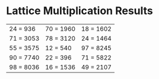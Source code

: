 # Lattice Multiplication Results

|   |   |   |
|---|---|---|
| 24 = 936 | 70 = 1960 | 18 = 1602 |
| 71 = 3053 | 78 = 3120 | 24 = 1464 |
| 55 = 3575 | 12 = 540 | 97 = 8245 |
| 90 = 7740 | 22 = 396 | 71 = 5822 |
| 98 = 8036 | 16 = 1536 | 49 = 2107 |
